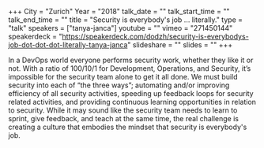 +++
City = "Zurich"
Year = "2018"
talk_date = ""
talk_start_time = ""
talk_end_time = ""
title = "Security is everybody's job ... literally."
type = "talk"
speakers = ["tanya-janca"]
youtube = ""
vimeo = "271450144"
speakerdeck = "https://speakerdeck.com/dodzh/security-is-everybodys-job-dot-dot-dot-literally-tanya-janca"
slideshare = ""
slides = ""
+++

In a DevOps world everyone performs security work, whether they like it or not.  With a
ratio of 100/10/1 for Development, Operations, and Security, it’s impossible for the
security team alone to get it all done. We must build security into each of “the three
ways”; automating and/or improving efficiency of all security activities, speeding up
feedback loops for security related activities, and providing continuous learning
opportunities in relation to security. While it may sound like the security team needs to
learn to sprint, give feedback, and teach at the same time, the real challenge is creating
a culture that embodies the mindset that security is everybody's job.

